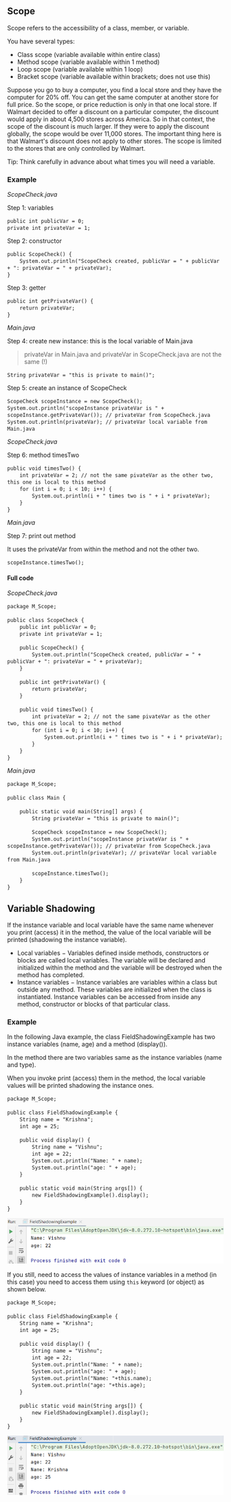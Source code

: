 ## Scope

Scope refers to the accessibility of a class, member, or variable.

You have several types:
- Class scope (variable available within entire class)
- Method scope (variable available within 1 method)
- Loop scope (variable available within 1 loop)
- Bracket scope (variable available within brackets; does not use this)

Suppose you go to buy a computer, you find a local store and they have the computer for 20% off. You can get the same computer at another store for full price. So the scope, or price reduction is only in that one local store. If Walmart decided to offer a discount on a particular computer, the discount would apply in about 4,500 stores across America. So in that context, the scope of the discount is much larger. If they were to apply the discount globally, the scope would be over 11,000 stores. The important thing here is that Walmart's discount does not apply to other stores. The scope is limited to the stores that are only controlled by Walmart.

Tip: Think carefully in advance about what times you will need a variable.

### Example

<i>ScopeCheck.java</i>

Step 1: variables

    public int publicVar = 0;
    private int privateVar = 1;

Step 2: constructor

    public ScopeCheck() {
        System.out.println("ScopeCheck created, publicVar = " + publicVar + ": privateVar = " + privateVar);
    }

Step 3: getter

    public int getPrivateVar() {
        return privateVar;
    }

<i>Main.java</i>

Step 4: create new instance: this is the local variable of Main.java

> privateVar in Main.java and privateVar in ScopeCheck.java are not the same (!)

    String privateVar = "this is private to main()";

Step 5: create an instance of ScopeCheck

    ScopeCheck scopeInstance = new ScopeCheck();
    System.out.println("scopeInstance privateVar is " + scopeInstance.getPrivateVar()); // privateVar from ScopeCheck.java
    System.out.println(privateVar); // privateVar local variable from Main.java

<i>ScopeCheck.java</i>

Step 6: method timesTwo

    public void timesTwo() {
        int privateVar = 2; // not the same pivateVar as the other two, this one is local to this method
        for (int i = 0; i < 10; i++) {
            System.out.println(i + " times two is " + i * privateVar);
        }
    }

<i>Main.java</i>

Step 7: print out method

It uses the privateVar from within the method and not the other two.

    scopeInstance.timesTwo();

#### Full code

<i>ScopeCheck.java</i>

    package M_Scope;
    
    public class ScopeCheck {
        public int publicVar = 0;
        private int privateVar = 1;
    
        public ScopeCheck() {
            System.out.println("ScopeCheck created, publicVar = " + publicVar + ": privateVar = " + privateVar);
        }
    
        public int getPrivateVar() {
            return privateVar;
        }
    
        public void timesTwo() {
            int privateVar = 2; // not the same pivateVar as the other two, this one is local to this method
            for (int i = 0; i < 10; i++) {
                System.out.println(i + " times two is " + i * privateVar);
            }
        }
    }

<i> Main.java</i>

    package M_Scope;
    
    public class Main {
    
        public static void main(String[] args) {
            String privateVar = "this is private to main()";
    
            ScopeCheck scopeInstance = new ScopeCheck();
            System.out.println("scopeInstance privateVar is " + scopeInstance.getPrivateVar()); // privateVar from ScopeCheck.java
            System.out.println(privateVar); // privateVar local variable from Main.java
    
            scopeInstance.timesTwo();
        }
    }

## Variable Shadowing
If the instance variable and local variable have the same name whenever you print (access) it in the method, the value of the local variable will be printed (shadowing the instance variable).

- Local variables − Variables defined inside methods, constructors or blocks are called local variables. The variable will be declared and initialized within the method and the variable will be destroyed when the method has completed.
- Instance variables − Instance variables are variables within a class but outside any method. These variables are initialized when the class is instantiated. Instance variables can be accessed from inside any method, constructor or blocks of that particular class.

### Example
In the following Java example, the class FieldShadowingExample has two instance variables (name, age) and a method (display()).

In the method there are two variables same as the instance variables (name and type).

When you invoke print (access) them in the method, the local variable values will be printed shadowing the instance ones.

    package M_Scope;
    
    public class FieldShadowingExample {
        String name = "Krishna";
        int age = 25;
    
        public void display() {
            String name = "Vishnu";
            int age = 22;
            System.out.println("Name: " + name);
            System.out.println("age: " + age);
        }
    
        public static void main(String args[]) {
            new FieldShadowingExample().display();
        }
    }

![img.png](img.png)

If you still, need to access the values of instance variables in a method (in this case) you need to access them using `this` keyword (or object) as shown below.

    package M_Scope;
    
    public class FieldShadowingExample {
        String name = "Krishna";
        int age = 25;
    
        public void display() {
            String name = "Vishnu";
            int age = 22;
            System.out.println("Name: " + name);
            System.out.println("age: " + age);
            System.out.println("Name: "+this.name);
            System.out.println("age: "+this.age);
        }
    
        public static void main(String args[]) {
            new FieldShadowingExample().display();
        }
    }

![img_1.png](img_1.png)
